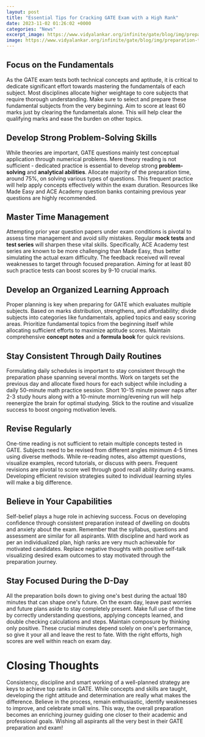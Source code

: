 ```yaml
---
layout: post
title: "Essential Tips for Cracking GATE Exam with a High Rank"
date: 2023-11-02 01:26:02 +0000
categories: "News"
excerpt_image: https://www.vidyalankar.org/infinite/gate/blog/img/preparation-tips-for-the-gate-exam.png
image: https://www.vidyalankar.org/infinite/gate/blog/img/preparation-tips-for-the-gate-exam.png
---
```


## Focus on the Fundamentals
As the GATE exam tests both technical concepts and aptitude, it is critical to dedicate significant effort towards mastering the fundamentals of each subject. Most disciplines allocate higher weightage to core subjects that require thorough understanding. Make sure to select and prepare these fundamental subjects from the very beginning. Aim to score at least 60 marks just by clearing the fundamentals alone. This will help clear the qualifying marks and ease the burden on other topics. 
## Develop Strong Problem-Solving Skills
While theories are important, GATE questions mainly test conceptual application through numerical problems. Mere theory reading is not sufficient - dedicated practice is essential to develop strong **problem-solving** and **analytical abilities**. Allocate majority of the preparation time, around 75%, on solving various types of questions. This frequent practice will help apply concepts effectively within the exam duration. Resources like Made Easy and ACE Academy question banks containing previous year questions are highly recommended.
## Master Time Management 
Attempting prior year question papers under exam conditions is pivotal to assess time management and avoid silly mistakes. Regular **mock tests** and **test series** will sharpen these vital skills. Specifically, ACE Academy test series are known to be more challenging than Made Easy, thus better simulating the actual exam difficulty. The feedback received will reveal weaknesses to target through focused preparation. Aiming for at least 80 such practice tests can boost scores by 9-10 crucial marks.
## Develop an Organized Learning Approach
Proper planning is key when preparing for GATE which evaluates multiple subjects. Based on marks distribution, strengthens, and affordability; divide subjects into categories like fundamentals, applied topics and easy scoring areas. Prioritize fundamental topics from the beginning itself while allocating sufficient efforts to maximize aptitude scores. Maintain comprehensive **concept notes** and a **formula book** for quick revisions. 
## Stay Consistent Through Daily Routines
Formulating daily schedules is important to stay consistent through the preparation phase spanning several months. Work on targets set the previous day and allocate fixed hours for each subject while including a daily 50-minute math practice session. Short 10-15 minute power naps after 2-3 study hours along with a 10-minute morning/evening run will help reenergize the brain for optimal studying. Stick to the routine and visualize success to boost ongoing motivation levels.
## Revise Regularly
One-time reading is not sufficient to retain multiple concepts tested in GATE. Subjects need to be revised from different angles minimum 4-5 times using diverse methods. While re-reading notes, also attempt questions, visualize examples, record tutorials, or discuss with peers. Frequent revisions are pivotal to score well through good recall ability during exams. Developing efficient revision strategies suited to individual learning styles will make a big difference.
## Believe in Your Capabilities
Self-belief plays a huge role in achieving success. Focus on developing confidence through consistent preparation instead of dwelling on doubts and anxiety about the exam. Remember that the syllabus, questions and assessment are similar for all aspirants. With discipline and hard work as per an individualized plan, high ranks are very much achievable for motivated candidates. Replace negative thoughts with positive self-talk visualizing desired exam outcomes to stay motivated through the preparation journey.
## Stay Focused During the D-Day
All the preparation boils down to giving one's best during the actual 180 minutes that can shape one's future. On the exam day, leave past worries and future plans aside to stay completely present. Make full use of the time by correctly understanding questions, applying concepts learned, and double checking calculations and steps. Maintain composure by thinking only positive. These crucial minutes depend solely on one's performance, so give it your all and leave the rest to fate. With the right efforts, high scores are well within reach on exam day.
# Closing Thoughts
Consistency, discipline and smart working of a well-planned strategy are keys to achieve top ranks in GATE. While concepts and skills are taught, developing the right attitude and determination are really what makes the difference. Believe in the process, remain enthusiastic, identify weaknesses to improve, and celebrate small wins. This way, the overall preparation becomes an enriching journey guiding one closer to their academic and professional goals. Wishing all aspirants all the very best in their GATE preparation and exam!